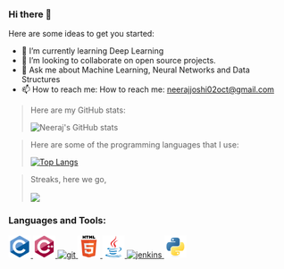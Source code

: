 ### Hi there 👋

Here are some ideas to get you started:

- 🌱 I’m currently learning Deep Learning 
- 👯 I’m looking to collaborate on open source projects.
- 💬 Ask me about Machine Learning, Neural Networks and Data Structures
- 📫 How to reach me: How to reach me: neerajjoshi02oct@gmail.com
>Here are my GitHub stats:
>
>![Neeraj's GitHub stats](https://github-readme-stats.vercel.app/api?username=Neeraj-Joshi-2&theme=midnight-purple&show_icons=true)


>Here are some of the programming languages that I use:
>
>>
>[![Top Langs](https://github-readme-stats.vercel.app/api/top-langs/?username=Neeraj-Joshi-2&theme=midnight-purple&layout=compact)](https://github.com/Neeraj-Joshi-2/github-readme-stats)

>Streaks, here we go,
>
><p><img align="center" src="https://github-readme-streak-stats.herokuapp.com/?user=Neeraj-Joshi-2&theme=midnight-purple" /></p>


<h3 align="left">Languages and Tools:</h3>
<p align="left"> <a href="https://www.cprogramming.com/" target="_blank"> <img src="https://raw.githubusercontent.com/devicons/devicon/master/icons/c/c-original.svg" alt="c" width="40" height="40"/> </a> <a href="https://www.w3schools.com/cpp/" target="_blank"> <img src="https://raw.githubusercontent.com/devicons/devicon/master/icons/cplusplus/cplusplus-original.svg" alt="cplusplus" width="40" height="40"/> </a> <a href="https://git-scm.com/" target="_blank"> <img src="https://www.vectorlogo.zone/logos/git-scm/git-scm-icon.svg" alt="git" width="40" height="40"/> </a> <a href="https://www.w3.org/html/" target="_blank"> <img src="https://raw.githubusercontent.com/devicons/devicon/master/icons/html5/html5-original-wordmark.svg" alt="html5" width="40" height="40"/> </a> <a href="https://www.java.com" target="_blank"> <img src="https://raw.githubusercontent.com/devicons/devicon/master/icons/java/java-original.svg" alt="java" width="40" height="40"/> </a> <a href="https://www.jenkins.io" target="_blank"> <img src="https://www.vectorlogo.zone/logos/jenkins/jenkins-icon.svg" alt="jenkins" width="40" height="40"/> </a> <a href="https://www.python.org" target="_blank"> <img src="https://raw.githubusercontent.com/devicons/devicon/master/icons/python/python-original.svg" alt="python" width="40" height="40"/> </a> </p>
